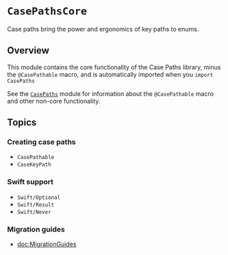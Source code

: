 # ``CasePathsCore``

Case paths bring the power and ergonomics of key paths to enums.

## Overview

This module contains the core functionality of the Case Paths library, minus the `@CasePathable`
macro, and is automatically imported when you `import CasePaths`

See the [`CasePaths`](../casepaths) module for information about the `@CasePathable` macro and
other non-core functionality.

## Topics

### Creating case paths

- ``CasePathable``
- ``CaseKeyPath``

### Swift support

- ``Swift/Optional``
- ``Swift/Result``
- ``Swift/Never``

### Migration guides

- <doc:MigrationGuides>
